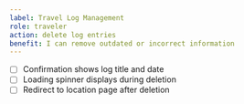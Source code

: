 ```yaml
---
label: Travel Log Management
role: traveler
action: delete log entries
benefit: I can remove outdated or incorrect information
---
```


- [ ] Confirmation shows log title and date
- [ ] Loading spinner displays during deletion
- [ ] Redirect to location page after deletion
